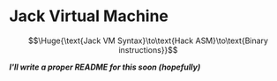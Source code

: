 # Jack Virtual Machine

$$\Huge{\text{Jack VM Syntax}\to\text{Hack ASM}\to\text{Binary instructions}}$$

***I'll write a proper README for this soon (hopefully)***
